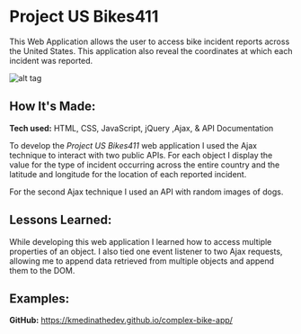 # Project US Bikes411
This Web Application allows the user to access bike incident reports across the United States. This application also reveal the coordinates at which each incident was reported.

![alt tag](http://traditionslouisville.com/wp-content/uploads/2014/07/Bicycle_Tax.JPEG-05c8a.jpg
)

## How It's Made:

**Tech used:** HTML, CSS, JavaScript, jQuery ,Ajax, & API Documentation

To develop the *Project US Bikes411*  web application I used the Ajax technique to interact with two public APIs. For each object I display the value for the type of incident occurring across the entire country and the latitude and longitude for the location of each reported incident.

For the second Ajax technique I used an API with random images of dogs.

## Lessons Learned:

While developing this web application I learned how to access multiple properties of an object. I also tied one event listener to two Ajax requests, allowing me to append data retrieved from multiple objects and append them to the DOM.

## Examples:

**GitHub:** https://kmedinathedev.github.io/complex-bike-app/
